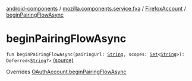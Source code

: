 [android-components](../../index.md) / [mozilla.components.service.fxa](../index.md) / [FirefoxAccount](index.md) / [beginPairingFlowAsync](./begin-pairing-flow-async.md)

# beginPairingFlowAsync

`fun beginPairingFlowAsync(pairingUrl: `[`String`](https://kotlinlang.org/api/latest/jvm/stdlib/kotlin/-string/index.html)`, scopes: `[`Set`](https://kotlinlang.org/api/latest/jvm/stdlib/kotlin.collections/-set/index.html)`<`[`String`](https://kotlinlang.org/api/latest/jvm/stdlib/kotlin/-string/index.html)`>): Deferred<`[`String`](https://kotlinlang.org/api/latest/jvm/stdlib/kotlin/-string/index.html)`?>` [(source)](https://github.com/mozilla-mobile/android-components/blob/master/components/service/firefox-accounts/src/main/java/mozilla/components/service/fxa/FirefoxAccount.kt#L115)

Overrides [OAuthAccount.beginPairingFlowAsync](../../mozilla.components.concept.sync/-o-auth-account/begin-pairing-flow-async.md)

